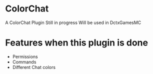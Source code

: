 # ColorChat
A ColorChat Plugin Still in progress Will be used in DctxGamesMC
# Features when this plugin is done
- Permissions
- Commands
- Different Chat colors
